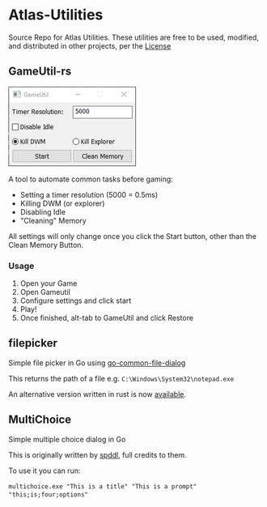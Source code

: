 # Atlas-Utilities

Source Repo for Atlas Utilities. These utilities are free to be used, modified, and distributed in other projects, per the [License](https://github.com/Atlas-OS/Atlas-Utilities/blob/main/LICENSE)

## GameUtil-rs
![screenshot](/img/gameutil-rs.png)

A tool to automate common tasks before gaming:
  - Setting a timer resolution (5000 = 0.5ms)
  - Killing DWM (or explorer)
  - Disabling Idle
  - "Cleaning" Memory

All settings will only change once you click the Start button, other than the Clean Memory Button.

### Usage

1. Open your Game
2. Open Gameutil
3. Configure settings and click start
4. Play!
5. Once finished, alt-tab to GameUtil and click Restore

## filepicker

Simple file picker in Go using [go-common-file-dialog](https://github.com/harry1453/go-common-file-dialog)

This returns the path of a file e.g. `C:\Windows\System32\notepad.exe`

An alternative version written in rust is now [available](/filepicker-rs).

## MultiChoice

Simple multiple choice dialog in Go

This is originally written by [spddl](https://github.com/spddl), full credits to them.

To use it you can run:

```
multichoice.exe "This is a title" "This is a prompt" "this;is;four;options"
```
